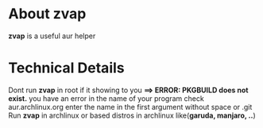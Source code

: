 # About zvap
**zvap** is a useful aur helper
# Technical Details
Dont run **zvap** in root
if it showing to you **==> ERROR: PKGBUILD does not exist.** you have an error in the name of your program check aur.archlinux.org
enter the name in the first argument without space or .git
Run **zvap** in archlinux or based distros in archlinux like(**garuda, manjaro, ..**)
